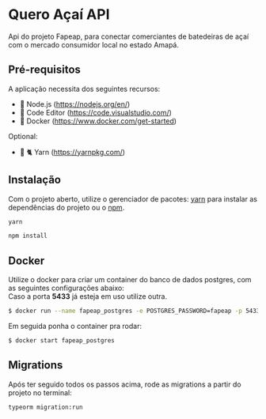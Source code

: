 # Quero Açaí API

Api do projeto Fapeap, para conectar comerciantes de batedeiras de açaí com o mercado consumidor local no estado Amapá.

## Pré-requisitos

A aplicação necessita dos seguintes recursos:

 * :dragon_face: Node.js (https://nodejs.org/en/)
 * :memo:	 Code Editor (https://code.visualstudio.com/)
 * 🐋 Docker (https://www.docker.com/get-started)
 
 Optional: 
 * 🧶 :cat2: Yarn (https://yarnpkg.com/)


## Instalação
Com o projeto aberto, utilize o gerenciador de pacotes: [yarn](https://classic.yarnpkg.com/en/docs/getting-started) para instalar as dependências do projeto ou o [npm](https://www.npmjs.com/get-npm).

```bash
yarn
```

```bash
npm install
```

## Docker
Utilize o docker para criar um container do banco de dados postgres, com as seguintes configurações abaixo:<br>Caso a porta **5433** já esteja em uso utilize outra.

```bash
$ docker run --name fapeap_postgres -e POSTGRES_PASSWORD=fapeap -p 5433:5432 -d postgres
```

Em seguida ponha o container pra rodar:

```bash
$ docker start fapeap_postgres
```

## Migrations

Após ter seguido todos os passos acima, rode as migrations a partir do projeto no terminal:

```bash
typeorm migration:run
```
 
